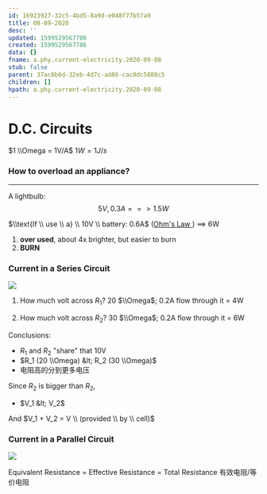 ```yaml
---
id: 16923927-32c5-4bd5-8a9d-e048f77b57a9
title: 08-09-2020
desc: ''
updated: 1599529567786
created: 1599529567786
data: {}
fname: a.phy.current-electricity.2020-09-08
stub: false
parent: 37ac6b6d-32eb-4d7c-ad86-cac0dc5888c5
children: []
hpath: a.phy.current-electricity.2020-09-08
---
```

# D.C. Circuits

$1 \\Omega  = 1V/A$
$1W = 1J/s$

### How to overload an appliance?

* * *

A lightbulb: $$5V, 0.3A ==> 1.5W$$

$\\text{If \\ use \\ a}  \\ 10V  \\ battery: 0.6A$   ([Ohm's Law ](2858d2b2-1600-4660-92a3-7e853371a84b)) ==> 6W  

1. **over used**, about 4x brighter, but easier to burn 
2. **BURN**

### Current in a Series Circuit

![](/assets/images/2020-09-08-10-13-50.png)

1. How much volt across $R_1$?
   20 $\\Omega$; 0.2A flow through it = 4W

2. How much volt across $R_2$?
   30 $\\Omega$; 0.2A flow through it = 6W

Conclusions: 

- $R_1$ and $R_2$ "share" that 10V
- $R_1 (20 \\Omega) &lt; R_2 (30 \\Omega)$
- 电阻高的分到更多电压

Since $R_2$ is bigger than $R_2$,

- $V_1 &lt; V_2$

And $V_1 + V_2 = V \\ (provided \\ by \\ cell)$

### Current in a Parallel Circuit

![](/assets/images/2020-09-08-10-26-19.png)

Equivalent Resistance = Effective Resistance = Total Resistance 有效电阻/等价电阻 
